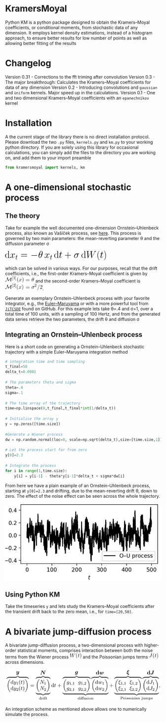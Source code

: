 # KramersMoyal
Python KM is a  python package designed to obtain the Kramers–Moyal coefficients, or conditional moments, from stochastic data of any dimension. It employs kernel density estimations, instead of a histogram approach, to ensure better results for low number of points as well as allowing better fitting of the results

# Changelog
Version 0.31 - Corrections to the fft triming after convolution
Version 0.3 - The major breakthrough: Calculates the Kramers–Moyal coefficients for data of any dimension
Version 0.2 - Introducing convolutions and `gaussian` and `ùniform` kernels. Major speed up in the calculations.
Version 0.1 - One and two dimensional Kramers–Moyal coefficients with an `epanechnikov` kernel


# Installation
A the current stage of the library there is no direct installation protocol. Please download the two `.py` files, `kernels.py` and `km.py` to your working python directory. If you are solely using this library for occasional calculations, you can simply add the files to the directory you are working on, and add them to your import preamble
```python
from kramersmoyal import kernels, km
```

# A one-dimensional stochastic process
## The theory
Take for example the well documented one-dimension Ornstein–Uhlenbeck process, also known as Va&#353;&#237;&#269;ek process, see [here](https://en.wikipedia.org/wiki/Ornstein%E2%80%93Uhlenbeck_process). This process is governed by two main parameters: the mean-reverting parameter &theta; and the diffusion parameter &sigma;

![Ornstein–Uhlenbeck process](/other/OU_eq.png)

which can be solved in various ways. For our purposes, recall that the drift coefficients, i.e., the first-order Kramers–Moyal coefficient is given by ![first-order Kramers–Moyal coefficient of an Ornstein–Uhlenbeck process](/other/KM_1.png) and the second-order Kramers–Moyal coefficient is ![second-order Kramers–Moyal coefficient of an Ornstein–Uhlenbeck process](/other/KM_2.png).

Generate an exemplary Ornstein–Uhlenbeck process with your favorite integrator, e.g., the [Euler–Maruyama](https://en.wikipedia.org/wiki/Euler%E2%80%93Maruyama_method) or with a more powerful tool from [`JiTCSDE`](https://github.com/neurophysik/jitcsde) found on GitHub.
For this example lets take &theta;=.4 and &sigma;=1, over a total time of 100 units, with a sampling of 100 Hertz, and from the generated data series retrieve the two parameters, the drift &theta; and diffusion &sigma;

## Integrating an Ornstein–Uhlenbeck process
Here is a short code on generating a Ornstein–Uhlenbeck stochastic trajectory with a simple Euler–Maruyama integration method

```python
# integration time and time sampling
t_final=50
delta_t=0.0001

# The parameters theta and sigma
theta=.4
sigma=.1

# The time array of the trajectory
time=np.linspace(0,t_final,t_final*int(1/delta_t))

# Initialise the array y
y = np.zeros([time.size])

#Generate a Wiener process
dw = np.random.normal(loc=0, scale=np.sqrt(delta_t),size=[time.size,1])

# Let the process start far from zero
y[0]=2.3

# Integrate the process
for i in range(1,time.size):
    y[i] = y[i-1] - theta*y[i-1]*delta_t + sigma*dw[i]
```

From here we have a plain example of an Ornstein–Uhlenbeck process, starting at ```y[0]=2.3``` and drifting, due to the mean-reverting drift &theta;, down to zero. The effect of the noise effect can be seen across the whole trajectory.

![Jump-diffusion process](/other/O-U_plot.png)

## Using Python KM
Take the timeseries ```y``` and lets study the Kramers–Moyal coefficients after the transient drift back to the zero mean, i.e., for ```time=[20,50]```.



# A bivariate jump-diffusion process
A bivariate jump-diffusion process, a two-dimensional process with higher-order statistical moments, comprises interaction between both the noise terms from the Wiener process ![Wiener process](/other/W.png) and the Poissonian jumps terms ![Poissonian jump process](/other/J.png) across dimensions.

![Jump-diffusion process](/other/JD_process.png)

An integration scheme as mentioned above allows one to numerically simulate the process.

##

